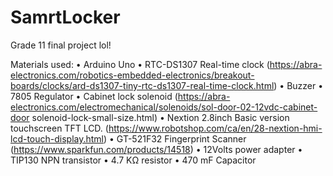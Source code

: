 # SamrtLocker
 
Grade 11 final project lol!

Materials used:
 •	Arduino Uno
 •	RTC-DS1307 Real-time clock (https://abra-electronics.com/robotics-embedded-electronics/breakout-boards/clocks/ard-ds1307-tiny-rtc-ds1307-real-time-clock.html) 
 •	Buzzer
 •	7805 Regulator
 •	Cabinet lock solenoid (https://abra-electronics.com/electromechanical/solenoids/sol-door-02-12vdc-cabinet-door solenoid-lock-small-size.html) 
 •	Nextion 2.8inch Basic version touchscreen TFT LCD. (https://www.robotshop.com/ca/en/28-nextion-hmi-lcd-touch-display.html)
 •	GT-521F32 Fingerprint Scanner (https://www.sparkfun.com/products/14518)
 •	12Volts power adapter 
 •	TIP130 NPN transistor
 •	4.7 KΩ resistor
 •	470 mF Capacitor
